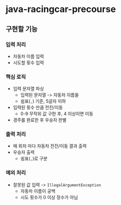 # java-racingcar-precourse

## 구현할 기능

### 입력 처리

- 자동차 이름 입력
- 시도할 횟수 입력

### 핵심 로직

- 입력 문자열 파싱
    - 입력된 문자열 -> 자동차 이름들
    - 쉼표(`,`) 기준, 5글자 이하
- 입력된 횟수 만큼 전진/이동
    - 0-9 무작위 값 구한 후, 4 이상이면 이동
- 경주를 완료한 후 우승자 판별

### 출력 처리

- 매 회차 마다 자동차 전진/이동 결과 출력
- 우승자 출력
    - 쉼표(`,`)로 구분

### 예외 처리

- 잘못된 값 입력 -> `IllegalArgumentException`
    - 자동차 이름이 공백
    - 시도 횟수가 0 이상 정수가 아님